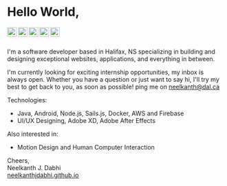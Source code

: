 # Hello World,

<a href="https://www.linkedin.com/in/neelkanthjdabhi/" target="_blank">
  <img align="left" alt="Neelkanth Dabhi - LinkedIn" width="22px" src="https://cdn.jsdelivr.net/npm/simple-icons@v3/icons/linkedin.svg"/>
</a>
<a href="https://instagram.com/neelkanthjdabhi" target="_blank">
  <img align="left" alt="Neelkanth Dabhi - Instagram" width="22px" src="https://cdn.jsdelivr.net/npm/simple-icons@v3/icons/instagram.svg"/>
</a>
<a href="https://twitter.com/neelkanthjdabhi" target="_blank">
  <img align="left" alt="Neelkanth Dabhi - Twitter" width="22px" src="https://cdn.jsdelivr.net/npm/simple-icons@v3/icons/twitter.svg"/>
</a>
<a href="https://facebook.com/neelkanthjdabhi" target="_blank">
  <img align="left" alt="Neelkanth Dabhi - Facebook" width="22px" src="https://cdn.jsdelivr.net/npm/simple-icons@v3/icons/facebook.svg"/>
</a>
<a href="https://play.google.com/store/apps/dev?id=6046192430595446165" target="_blank">
  <img align="left" alt="Neelkanth Dabhi - Google Play" width="22px" src="https://cdn.jsdelivr.net/npm/simple-icons@v3/icons/googleplay.svg"/>
</a>
<br />
<br />

I'm a software developer based in Halifax, NS 
specializing in building and designing exceptional websites, applications, and everything in between.

I'm currently looking for exciting internship opportunities, my inbox is always open. 
Whether you have a question or just want to say hi, I'll try my best to get back to you, as soon as possible! ping me on neelkanth@dal.ca

Technologies:
- Java, Android, Node.js, Sails.js, Docker, AWS and Firebase
- UI/UX Designing, Adobe XD, Adobe After Effects

Also interested in:
- Motion Design and Human Computer Interaction


Cheers,  
Neelkanth J. Dabhi  
[neelkanthjdabhi.github.io](https://neelkanthjdabhi.github.io/)
